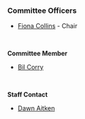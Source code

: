 ### Committee Officers
* [Fiona Collins](mailto://fiona.collins@owasp.org) - Chair 
<br>

**Committee Member**
- [Bil Corry](mailto://bil.corry@owasp.org)
<br>

**Staff Contact**
- [Dawn Aitken](mailto://dawn.aitken@owasp.com)


